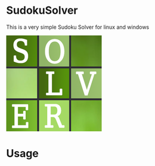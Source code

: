 # SudokuSolver
This is a very simple Sudoku Solver for linux and windows

![alt text](https://github.com/vtflosa/SudokuSolver/blob/main/SudokuSolver/SudokuSolver.png?raw=true)

# Usage

